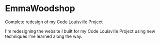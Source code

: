 # EmmaWoodshop
Complete redesign of my Code Louisville Project


I'm redesigning the website I built for my Code Louisville Project using new techniques I've learned along the way. 
